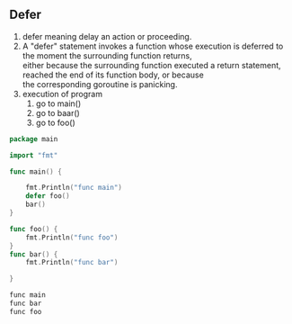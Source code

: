## Defer  
1. defer meaning delay an action or proceeding.   
1. A "defer" statement invokes a function whose execution is deferred to the moment the surrounding function returns,    
   either because the surrounding function executed a return statement, reached the end of its function body, or because   
   the corresponding goroutine is panicking.  
1. execution of program   
    1. go to main()  
    1. go to baar() 
    1. go to foo()
```go
package main

import "fmt"

func main() {

	fmt.Println("func main")
	defer foo()
	bar()
}

func foo() {
	fmt.Println("func foo")
}
func bar() {
	fmt.Println("func bar")

}

``` 


```bash
func main
func bar
func foo
```